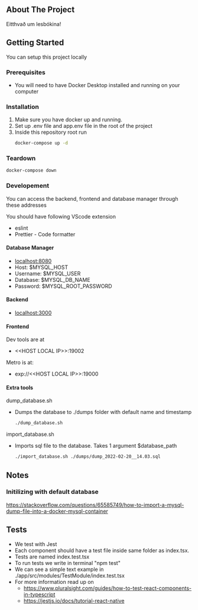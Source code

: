 ## About The Project

Eitthvað um lesbókina!
<!-- GETTING STARTED -->
## Getting Started

You can setup this project locally

### Prerequisites

* You will need to have Docker Desktop installed and running on your computer


### Installation

1. Make sure you have docker up and running.
2. Set up .env file and app.env file in the root of the project
3. Inside this repository root run
   ```sh
   docker-compose up -d
   ```

### Teardown

   ```sh
   docker-compose down
   ```

### Developement

You can access the backend, frontend and database manager through these addresses

You should have following VScode extension
- eslint 
- Prettier - Code formatter

#### Database Manager
- <localhost:8080>
- Host: $MYSQL_HOST
- Username: $MYSQL_USER
- Database: $MYSQL_DB_NAME
- Password: $MYSQL_ROOT_PASSWORD

#### Backend
- <localhost:3000>

#### Frontend
Dev tools are at
- <\<HOST LOCAL IP\>>:19002

Metro is at:
- exp://<\<HOST LOCAL IP\>>:19000

#### Extra tools

dump_database.sh
- Dumps the database to ./dumps folder with default name and timestamp
   ```sh
   ./dump_database.sh
   ```

import_database.sh
- Imports sql file to the database. Takes 1 argument $database_path
   ```sh
   ./import_database.sh ./dumps/dump_2022-02-20__14.03.sql
   ```


## Notes

### Initilizing with default database

<https://stackoverflow.com/questions/65585749/how-to-import-a-mysql-dump-file-into-a-docker-mysql-container>

## Tests
- We test with Jest
- Each component should have a test file inside same folder as index.tsx. 
- Tests are named index.test.tsx
- To run tests we write in terminal "npm test"
- We can see a simple text example in ./app/src/modules/TestModule/index.test.tsx
- For more information read up on 
  - https://www.pluralsight.com/guides/how-to-test-react-components-in-typescript
  - https://jestjs.io/docs/tutorial-react-native